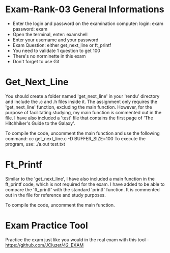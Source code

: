 # Exam-Rank-03 General Informations

- Enter the login and password on the examination computer: 
    login: exam
    password: exam
- Open the terminal, enter:
    examshell
- Enter your username and your password
- Exam Question: either get_next_line or ft_printf
- You need to validate 1 question to get 100
- There's no norminette in this exam
- Don't forget to use Git


#  Get_Next_Line

You should create a folder named 'get_next_line' in your 'rendu' directory and include the .c and .h files inside it. 
The assignment only requires the 'get_next_line' function, excluding the main function. 
However, for the purpose of facilitating studying, my main function is commented out in the file.
I have also included a 'test' file that contains the first page of 'The Hitchhiker's Guide to the Galaxy'.

To compile the code, uncomment the main function and use the following command: cc get_next_line.c -D BUFFER_SIZE=100
To execute the program, use: ./a.out test.txt

#  Ft_Printf

Similar to the 'get_next_line', I have also included a main function in the ft_printf code, which is not required for the exam. 
I have added to be able to compare the 'ft_printf' with the standard 'printf' function. It is commented out in the file for reference
and study purposes.

To compile the code, uncomment the main function.

# Exam Practice Tool

Practice the exam just like you would in the real exam with this tool - https://github.com/JCluzet/42_EXAM
